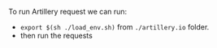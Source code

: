 To run Artillery request we can run:

* `export $(sh ./load_env.sh)` from `./artillery.io` folder.
* then run the requests